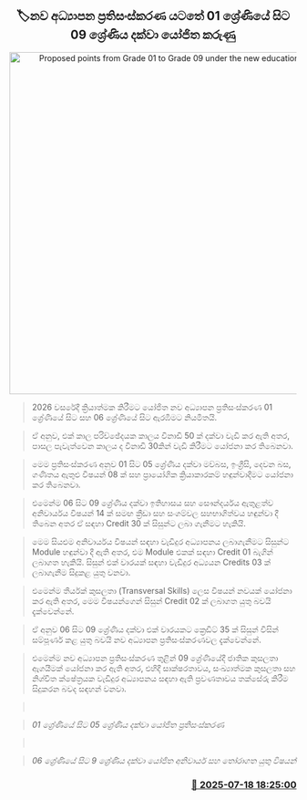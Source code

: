 <p align='center'><b><h2 align='center' title='Proposed points from Grade 01 to Grade 09 under the new education reforms'>🏷නව අධ්‍යාපන ප්‍රතිසංස්කරණ යටතේ 01 ශ්‍රේණියේ සිට 09 ශ්‍රේණිය දක්වා යෝජිත කරුණු</h2></b></p>
<p align='center'><img src='https://helakuru.sgp1.cdn.digitaloceanspaces.com/esana/images/lib/යෝජිත නව අධ්‍යාපන ප්‍රතිසංස්කරණ 2.jpg' width='600' alt='Proposed points from Grade 01 to Grade 09 under the new education reforms'></p>

> 2026 වසරේදී ක්‍රියාත්මක කිරීමට යෝජි​ත නව අධ්‍යාපන ප්‍රතිසංස්කරණ 01 ශ්‍රේණියේ සිට සහ 06 ශ්‍රේණියේ සි​ට ඇරඹීම​ට නියමිතයි.

> ඒ අනුව, එක් කාල පරිච්ඡේදයක කාලය විනාඩි 50 ක් දක්වා වැඩි කර ඇති අතර, පාසල පැවැත්වෙන කාලය ද විනාඩි 30කින් වැඩි කිරීමට යෝජනා කර තිබෙනවා.

> මෙම ප්‍රතිසංස්කරණ අනු​ව 01 සිට 05 ශ්‍රේණිය දක්වා මව්බස, ඉංග්‍රීසි, දෙවන බස, ගණිතය ඇතුළු විෂයන් 08 ක් සහ ප්‍රායෝගික ක්‍රියාකාරකම් හඳුන්වාදීම​ට යෝජනා ක​ර තිබෙනවා.

> එමෙන්​ම 06 සිට 09 ශ්‍රේණිය දක්වා ඉතිහාසය සහ සෞන්දර්යය ඇතුළත්​ව අනිවාර්යය විෂයන් 14 ක් සමඟ ක්‍රීඩා සහ සංගම්වල සහභාගිත්වය හඳුන්වා දී තිබෙන අතර ඒ සඳහා Credit 30 ක් සිසුන්ට ලබා ගැනීමට හැකියි.

> මෙම සියළුම අනිවාර්යය විෂයන් සඳහා වැඩිදුර අධ්‍යාපනය ලබාගැනීමට සිසුන්ට Module හඳුන්වා දී ඇති අතර, එම Module එකක් සඳහා Credit 01 බැගින් ලබාගත හැකියි. සිසුන් එක් වාරයක් සඳහා වැඩිදුර අධ්‍යයන Credits 03 ක් ලබාගැනීම සිදුකළ යුතු වනවා. 

> එමෙන්ම තීර්යක් කුසලතා (Transversal Skills) ලෙස විෂයන් නවයක් යෝජනා කර ඇති අතර, මෙම විෂයන්ගෙන් සිසුන් Credit 02 ක් ලබාගත යුතු බවයි දැක්වෙන්නේ.

> ඒ අනුව 06 සිට 09 ශ්‍රේණිය දක්වා එක් වාරයකට ක්‍රෙඩිට් 35 ක් සිසුන් විසින් සම්පූර්ණ ක​ළ යුතු බවයි නව අධ්‍යාපන ප්‍රතිසංස්කරණවල දැක්වෙන්නේ.

> එමෙන්ම නව අධ්‍යාපන ප්‍රතිසංස්කරණ තුළින් 09 ශ්‍රේණියේදී ජාතික කුසලතා ඇගයීමක් යෝජනා කර ඇති අත​ර, එහිදී සාක්ෂරතාවය, සංඛ්‍යාත්මක කුසලතා සහ නිශ්චිත ක්ෂේත්‍රයක වැඩිදුර අධ්‍යාපන​ය සඳහා ඇති ප්‍රවණතාවය තක්සේරු කිරීම සිදුකරන බවද සඳහන් වනවා.

>  

> <em>01 ශ්‍රේණියේ සිට 05 ශ්‍රේණිය දක්වා යෝජිත ප්‍රතිසංස්කර​ණ</em>

>  

> <em>06 ශ්‍රේණියේ සිට 9 ශ්‍රේණිය දක්වා යෝජිත අනිවාර්ය සහ තෝරාගත යුතු විෂයන්</em>



<h3 align='right'><a href='https://www.helakuru.lk/esana/p/111985/'>📅 2025-07-18 18:25:00</a></h3>
